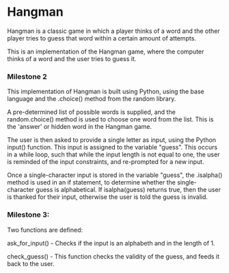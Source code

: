 # Hangman

Hangman is a classic game in which a player thinks of a word and the other player tries to guess that word within a certain amount of attempts.

This is an implementation of the Hangman game, where the computer thinks of a word and the user tries to guess it.

### Milestone 2

This implementation of Hangman is built using Python, using the base language and the .choice() method from the random library.

A pre-determined list of possible words is supplied, and the random.choice() method is used to choose one word from the list. This is the 'answer' or hidden word in the Hangman game.

The user is then asked to provide a single letter as input, using the Python input() function. This input is assigned to the variable "guess". This occurs in a while loop, such that while the input length is not equal to one, the user is reminded of the input constraints, and re-prompted for a new input.

Once a single-character input is stored in the variable "guess", the .isalpha() method is used in an if statement, to determine whether the single-character guess is alphabetical. If isalpha(guess) returns true, then the user is thanked for their input, otherwise the user is told the guess is invalid.

### Milestone 3:

Two functions are defined:

ask_for_input() - Checks if the input is an alphabeth and in the length of 1.

check_guess() - This function checks the validity of the guess, and feeds it back to the user.
